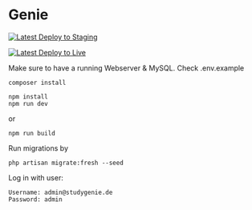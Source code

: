 # Genie

[![Latest Deploy to Staging](https://github.com/AGIs-Digital/studygenie/actions/workflows/deploy-staging.yml/badge.svg?branch=master&event=push)](https://github.com/AGIs-Digital/studygenie/actions/workflows/deploy-staging.yml)

[![Latest Deploy to Live](https://github.com/AGIs-Digital/studygenie/actions/workflows/deploy-live.yml/badge.svg?event=push)](https://github.com/AGIs-Digital/studygenie/actions/workflows/deploy-live.yml)

Make sure to have a running Webserver & MySQL.
Check .env.example

```
composer install
```

```
npm install
npm run dev
```

or

```
npm run build
```

Run migrations by

```
php artisan migrate:fresh --seed
```

Log in with user:

```
Username: admin@studygenie.de
Password: admin
```
